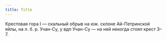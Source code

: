 ```yaml
---
title: Title
---
```


Крестовая гора I — скальный обрыв на юж. склоне Ай-Петринской яйлы, на л. б. р.
Учан-Су, у вдп Учан-Су — на ней некогда стоял крест З–7.
